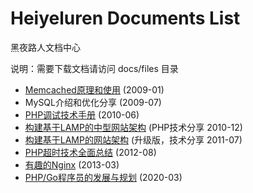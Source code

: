 Heiyeluren Documents List
=========
黑夜路人文档中心

说明：需要下载文档请访问 docs/files 目录

<ul>

  <li>
    <a href="http://heiyeluren-doc.googlecode.com/files/Memcached-principles-and-use.pdf">Memcached原理和使用</a> (2009-01)
  </li>
  <li>
    <a href-"https://raw.githubusercontent.com/heiyeluren/docs/master/files/MySQL-Introduction-and-Performance-Optimization.pdf">MySQL介绍和优化分享</a> (2009-07)
  </li>
  <li>
    <a href="http://heiyeluren-doc.googlecode.com/files/PHP-Debug-Manual-public.pdf">PHP调试技术手册</a> (2010-06)
  </li>
  <li>
    <a href="http://heiyeluren-doc.googlecode.com/files/Build-based-LAMP-website-structure-PHP-Beijing-2010.pptx">构建基于LAMP的中型网站架构</a> (PHP技术分享 2010-12)
  </li>
  <li>
    <a href="http://heiyeluren-doc.googlecode.com/files/Build-based-LAMP-website-structure-2011.pptx">构建基于LAMP的网站架构</a> (升级版，技术分享 2011-07)
  </li>
  <li>
    <a href="http://heiyeluren-doc.googlecode.com/files/PHP-Timeout-Technology-All.2012.08.docx">PHP超时技术全面总结</a> (2012-08)
  </li>
  <li>
    <a href="http://heiyeluren-doc.googlecode.com/files/Interesting.Nginx-20130315.ppt">有趣的Nginx</a> (2013-03)
  </li>
  <li>
    <a href="https://raw.githubusercontent.com/heiyeluren/docs/master/files/Professional-growth-and-planning-of-PHP%26Go-programmer.202003.pptx">PHP/Go程序员的发展与规划</a> (2020-03)
  </li>

</ul>


